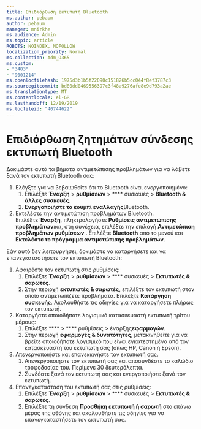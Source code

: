 ```yaml
---
title: Επιδιόρθωση εκτυπωτή Bluetooth
ms.author: pebaum
author: pebaum
manager: mnirkhe
ms.audience: Admin
ms.topic: article
ROBOTS: NOINDEX, NOFOLLOW
localization_priority: Normal
ms.collection: Adm_O365
ms.custom:
- "3483"
- "9001214"
ms.openlocfilehash: 1975d3b1b5f22090c151826b5cc044f8ef3787c3
ms.sourcegitcommit: bd80dd0469556397c3f48a9276afe8e9d793a2ae
ms.translationtype: MT
ms.contentlocale: el-GR
ms.lasthandoff: 12/19/2019
ms.locfileid: "40744622"
---
```

# <a name="fix-bluetooth-printer-connection-issues"></a>Επιδιόρθωση ζητημάτων σύνδεσης εκτυπωτή Bluetooth

Δοκιμάστε αυτά τα βήματα αντιμετώπισης προβλημάτων για να λάβετε ξανά τον εκτυπωτή Bluetooth σας:


1. Ελέγξτε για να βεβαιωθείτε ότι το Bluetooth είναι ενεργοποιημένο:
    1. Επιλέξτε **Έναρξη** > **ρυθμίσεων** > **** συσκευές > **Bluetooth & άλλες συσκευές**.
    2. **Ενεργοποιήστε το κουμπί εναλλαγής**Bluetooth.
2. Εκτελέστε την αντιμετώπιση προβλημάτων Bluetooth. <br>
    Επιλέξτε **Έναρξη**, πληκτρολογήστε **Ρυθμίσεις αντιμετώπισης προβλημάτων**και, στη συνέχεια, επιλέξτε την επιλογή **Αντιμετώπιση προβλημάτων ρυθμίσεων** . Επιλέξτε **Bluetooth** από το μενού και **Εκτελέστε το πρόγραμμα αντιμετώπισης προβλημάτων**.

Εάν αυτό δεν λειτουργήσει, δοκιμάστε να καταργήσετε και να επανεγκαταστήσετε τον εκτυπωτή Bluetooth:

1. Αφαιρέστε τον εκτυπωτή στις ρυθμίσεις:
    1. Επιλέξτε **Έναρξη** > **ρυθμίσεων** > **** συσκευές > **Εκτυπωτές & σαρωτές**.
    2. Στην περιοχή **εκτυπωτές & σαρωτές**, επιλέξτε τον εκτυπωτή στον οποίο αντιμετωπίζετε προβλήματα. Επιλέξτε **Κατάργηση συσκευής**. Ακολουθήστε τις οδηγίες για να καταργήσετε πλήρως τον εκτυπωτή.
2. Καταργήστε οποιοδήποτε λογισμικό κατασκευαστή εκτυπωτή τρίτου μέρους:
    1. Επιλέξτε **** > **** ρυθμίσεις > έναρξης**εφαρμογών**.
    2. Στην περιοχή **εφαρμογές & δυνατότητες**, μετακινηθείτε για να βρείτε οποιοδήποτε λογισμικό που είναι εγκατεστημένο από τον κατασκευαστή του εκτυπωτή σας (όπως HP, Canon ή Epson).
3. Απενεργοποιήστε και επανεκκινήστε τον εκτυπωτή σας.
   1. Απενεργοποιήστε τον εκτυπωτή σας και αποσυνδέστε το καλώδιο τροφοδοσίας του. Περίμενε 30 δευτερόλεπτα. 
   2. Συνδέστε ξανά τον εκτυπωτή σας και ενεργοποιήστε ξανά τον εκτυπωτή.
4. Επανεγκατάσταση του εκτυπωτή σας στις ρυθμίσεις:
    1. Επιλέξτε **Έναρξη** > **ρυθμίσεων** > **** συσκευές > **Εκτυπωτές & σαρωτές**.
    2. Επιλέξτε τη σύνδεση **Προσθήκη εκτυπωτή ή σαρωτή** στο επάνω μέρος της οθόνης και ακολουθήστε τις οδηγίες για να επανεγκαταστήσετε τον εκτυπωτή σας.
